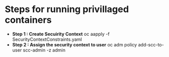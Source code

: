 # Steps for running privillaged containers

- **Step 1 : Create Secuirity Context**
oc aapply -f SecurityContextConstraints.yaml
- **Step 2 : Assign the security context to user**
oc adm policy add-scc-to-user scc-admin -z admin
